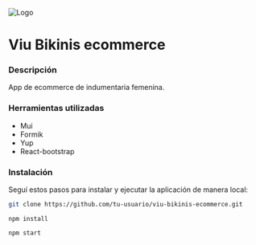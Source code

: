 ![Logo](https://firebasestorage.googleapis.com/v0/b/react-emiliacampagnon.appspot.com/o/me!%20(3).png?alt=media&token=5a1b4d04-34d2-4e17-8c61-1d3da408a662)

# Viu Bikinis ecommerce


### Descripción

App de ecommerce de indumentaria femenina.

### Herramientas utilizadas

- Mui
- Formik
- Yup
- React-bootstrap



### Instalación

Seguí estos pasos para instalar y ejecutar la aplicación de manera local:

```bash
git clone https://github.com/tu-usuario/viu-bikinis-ecommerce.git
```
```
npm install
```
```
npm start
```